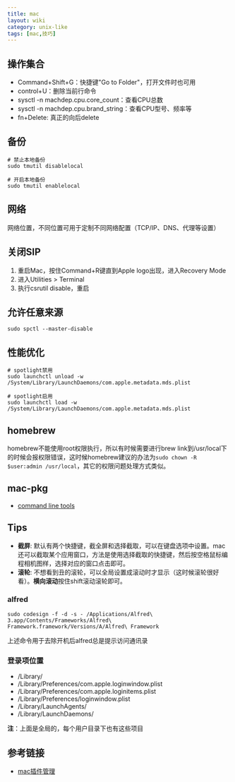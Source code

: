 ```yaml
---
title: mac
layout: wiki
category: unix-like
tags: [mac,技巧]
---
```


## 操作集合

* Command+Shift+G：快捷键"Go to Folder"，打开文件时也可用
* control+U：删除当前行命令
* sysctl -n machdep.cpu.core_count：查看CPU总数
* sysctl -n machdep.cpu.brand_string：查看CPU型号、频率等
* fn+Delete: 真正的向后delete


## 备份

```
# 禁止本地备份
sudo tmutil disablelocal

# 开启本地备份
sudo tmutil enablelocal
```

## 网络

网络位置，不同位置可用于定制不同网络配置（TCP/IP、DNS、代理等设置）


## 关闭SIP

1. 重启Mac，按住Command+R键直到Apple logo出现，进入Recovery Mode
2. 进入Utilities > Terminal
3. 执行csrutil disable，重启


## 允许任意来源

```
sudo spctl --master-disable
```


## 性能优化

```
# spotlight禁用
sudo launchctl unload -w /System/Library/LaunchDaemons/com.apple.metadata.mds.plist

# spotlight启用
sudo launchctl load -w /System/Library/LaunchDaemons/com.apple.metadata.mds.plist
```


## homebrew

homebrew不能使用root权限执行，所以有时候需要进行brew link到/usr/local下的时候会报权限错误，这时候homebrew建议的办法为`sudo chown -R $user:admin /usr/local`，其它的权限问题处理方式类似。


## mac-pkg

* [command line tools](https://developer.apple.com/download/more/)

## Tips

* **截屏**: 默认有两个快捷键，截全屏和选择截取，可以在键盘选项中设置。mac还可以截取某个应用窗口，方法是使用选择截取的快捷键，然后按空格鼠标编程相机图样，选择对应的窗口点击即可。
* **滚轮**: 不想看到丑的滚轮，可以全局设置成滚动时才显示（这时候滚轮很好看）。**横向滚动**按住shift滚动滚轮即可。


### alfred

```shell
sudo codesign -f -d -s - /Applications/Alfred\ 3.app/Contents/Frameworks/Alfred\ Framework.framework/Versions/A/Alfred\ Framework
```

上述命令用于去除开机后alfred总是提示访问通讯录


### 登录项位置

* /Library/
* /Library/Preferences/com.apple.loginwindow.plist
* /Library/Preferences/com.apple.loginitems.plist
* /Library/Preferences/loginwindow.plist
* /Library/LaunchAgents/
* /Library/LaunchDaemons/

**注**：上面是全局的，每个用户目录下也有这些项目

## 参考链接

* [mac插件管理](http://bbs.feng.com/read-htm-tid-6891395.html)
